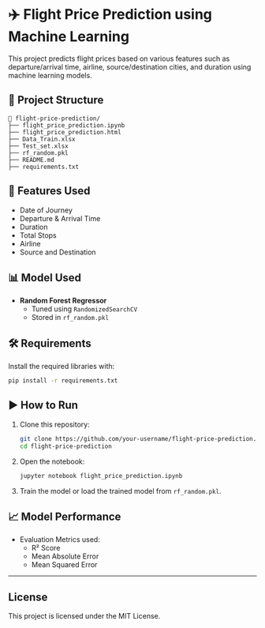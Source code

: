 # ✈️ Flight Price Prediction using Machine Learning

This project predicts flight prices based on various features such as departure/arrival time, airline, source/destination cities, and duration using machine learning models.

## 📂 Project Structure

```
📁 flight-price-prediction/
├── flight_price_prediction.ipynb
├── flight_price_prediction.html
├── Data_Train.xlsx
├── Test_set.xlsx
├── rf_random.pkl
├── README.md
├── requirements.txt
```

## 🧠 Features Used
- Date of Journey
- Departure & Arrival Time
- Duration
- Total Stops
- Airline
- Source and Destination

## 📊 Model Used
- **Random Forest Regressor**
  - Tuned using `RandomizedSearchCV`
  - Stored in `rf_random.pkl`

## 🛠️ Requirements

Install the required libraries with:

```bash
pip install -r requirements.txt
```

## ▶️ How to Run

1. Clone this repository:
   ```bash
   git clone https://github.com/your-username/flight-price-prediction.git
   cd flight-price-prediction
   ```

2. Open the notebook:
   ```bash
   jupyter notebook flight_price_prediction.ipynb
   ```

3. Train the model or load the trained model from `rf_random.pkl`.

## 📈 Model Performance

- Evaluation Metrics used:
  - R² Score
  - Mean Absolute Error
  - Mean Squared Error
  

---

## License

This project is licensed under the MIT License.
